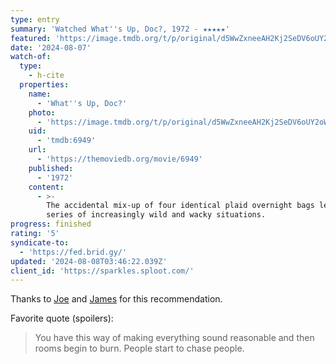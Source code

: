 ```yaml
---
type: entry
summary: 'Watched What''s Up, Doc?, 1972 - ★★★★★'
featured: 'https://image.tmdb.org/t/p/original/d5WwZxneeAH2Kj2SeDV6oUY2oW0.jpg'
date: '2024-08-07'
watch-of:
  type:
    - h-cite
  properties:
    name:
      - 'What''s Up, Doc?'
    photo:
      - 'https://image.tmdb.org/t/p/original/d5WwZxneeAH2Kj2SeDV6oUY2oW0.jpg'
    uid:
      - 'tmdb:6949'
    url:
      - 'https://themoviedb.org/movie/6949'
    published:
      - '1972'
    content:
      - >-
        The accidental mix-up of four identical plaid overnight bags leads to a
        series of increasingly wild and wacky situations.
progress: finished
rating: '5'
syndicate-to:
  - 'https://fed.brid.gy/'
updated: '2024-08-08T03:46:22.039Z'
client_id: 'https://sparkles.sploot.com/'
---
```

Thanks to [Joe](https://artlung.com/) and [James](https://jamesg.blog/) for this recommendation.

Favorite quote (spoilers):
> You have this way of making everything sound reasonable and then rooms begin to burn. People start to chase people.

